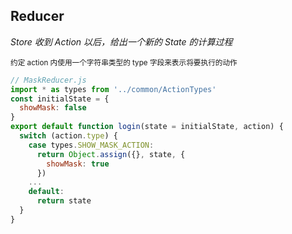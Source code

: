 ## Reducer
*Store 收到 Action 以后，给出一个新的 State 的计算过程*

<small>约定 action 内使用一个字符串类型的 type 字段来表示将要执行的动作</small>
```js
// MaskReducer.js
import * as types from '../common/ActionTypes'
const initialState = {
  showMask: false
}
export default function login(state = initialState, action) {
  switch (action.type) {
    case types.SHOW_MASK_ACTION:
      return Object.assign({}, state, {
        showMask: true
      })
    ...
    default:
      return state
  }
}
```